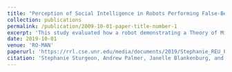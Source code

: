 ```yaml
---
title: "Perception of Social Intelligence in Robots Performing False-Belief Tasks"
collection: publications
permalink: /publication/2009-10-01-paper-title-number-1
excerpt: 'This study evaluated how a robot demonstrating a Theory of Mind (ToM) influenced human perception of social intelligence and animacy in a human-robot interaction. Data was gathered through an online survey where participants watched a video depicting a NAO robot either failing or passing the Sally-Anne false-belief task. Participants (N = 60) were randomly assigned to either the Pass or Fail condition. A Perceived Social Intelligence Survey and the Perceived Intelligence and Animacy subsections of the Godspeed Questionnaire were used as measures. The Godspeed was given before viewing the task to measure participant expectations, and again after to test changes in opinion. Our findings show that robots demonstrating ToM significantly increase perceived social intelligence, while robots demonstrating ToM deficiencies are perceived as less socially intelligent.'
date: 2019-10-01
venue: 'RO-MAN'
paperurl: 'https://rrl.cse.unr.edu/media/documents/2019/Stephanie_REU_Perceived_Intelligence_and_Animacy_in_Robots_1.pdf'
citation: 'Stephanie Sturgeon, Andrew Palmer, Janelle Blankenburg, and David Feil-Seifer. (2009). &quot;Perception of Social Intelligence in Robots Performing False-Belief Tasks.&quot; <i>to appear in the 28th IEEE International Conference on Robot and Human Interactive Communication – RO-MAN, New Delhi, India, October 2019</i>.'
---
```

